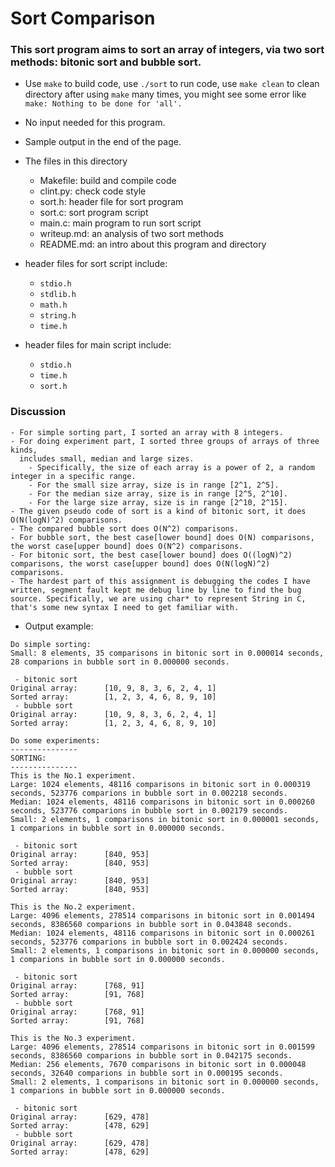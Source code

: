 # Sort Comparison

### This sort program aims to sort an array of integers, via two sort methods: bitonic sort and bubble sort.

- Use `make` to build code, use `./sort` to run code, use `make clean` to clean directory after using `make` many times, you might see some error like `make: Nothing to be done for 'all'.`

- No input needed for this program.

- Sample output in the end of the page.

- The files in this directory
	- Makefile: build and compile code
	- clint.py: check code style
	- sort.h: header file for sort program
	- sort.c: sort program script
	- main.c: main program to run sort script
	- writeup.md: an analysis of two sort methods
	- README.md: an intro about this program and directory

- header files for sort script include:
	- `stdio.h`
	- `stdlib.h`
	- `math.h`
	- `string.h`
	- `time.h`

- header files for main script include:
	- `stdio.h`
	- `time.h`
	- `sort.h`

### Discussion
	- For simple sorting part, I sorted an array with 8 integers.
	- For doing experiment part, I sorted three groups of arrays of three kinds,
	  includes small, median and large sizes.
		- Specifically, the size of each array is a power of 2, a random integer in a specific range.
		- For the small size array, size is in range [2^1, 2^5].
		- For the median size array, size is in range [2^5, 2^10].
		- For the large size array, size is in range [2^10, 2^15].
	- The given pseudo code of sort is a kind of bitonic sort, it does O(N(logN)^2) comparisons.
	- The compared bubble sort does O(N^2) comparisons.
	- For bubble sort, the best case[lower bound] does O(N) comparisons, the worst case[upper bound] does O(N^2) comparisons.
	- For bitonic sort, the best case[lower bound] does O((logN)^2) comparisons, the worst case[upper bound] does O(N(logN)^2) comparisons.
	- The hardest part of this assignment is debugging the codes I have written, segment fault kept me debug line by line to find the bug source. Specifically, we are using char* to represent String in C, that's some new syntax I need to get familiar with.


- Output example:

```
Do simple sorting:
Small: 8 elements, 35 comparisons in bitonic sort in 0.000014 seconds, 28 comparions in bubble sort in 0.000000 seconds.

 - bitonic sort
Original array:      [10, 9, 8, 3, 6, 2, 4, 1]
Sorted array:        [1, 2, 3, 4, 6, 8, 9, 10]
 - bubble sort
Original array:      [10, 9, 8, 3, 6, 2, 4, 1]
Sorted array:        [1, 2, 3, 4, 6, 8, 9, 10]

Do some experiments:
---------------
SORTING:
---------------
This is the No.1 experiment.
Large: 1024 elements, 48116 comparisons in bitonic sort in 0.000319 seconds, 523776 comparions in bubble sort in 0.002218 seconds.
Median: 1024 elements, 48116 comparisons in bitonic sort in 0.000260 seconds, 523776 comparions in bubble sort in 0.002179 seconds.
Small: 2 elements, 1 comparisons in bitonic sort in 0.000001 seconds, 1 comparions in bubble sort in 0.000000 seconds.

 - bitonic sort
Original array:      [840, 953]
Sorted array:        [840, 953]
 - bubble sort
Original array:      [840, 953]
Sorted array:        [840, 953]

This is the No.2 experiment.
Large: 4096 elements, 278514 comparisons in bitonic sort in 0.001494 seconds, 8386560 comparions in bubble sort in 0.043848 seconds.
Median: 1024 elements, 48116 comparisons in bitonic sort in 0.000261 seconds, 523776 comparions in bubble sort in 0.002424 seconds.
Small: 2 elements, 1 comparisons in bitonic sort in 0.000000 seconds, 1 comparions in bubble sort in 0.000000 seconds.

 - bitonic sort
Original array:      [768, 91]
Sorted array:        [91, 768]
 - bubble sort
Original array:      [768, 91]
Sorted array:        [91, 768]

This is the No.3 experiment.
Large: 4096 elements, 278514 comparisons in bitonic sort in 0.001599 seconds, 8386560 comparions in bubble sort in 0.042175 seconds.
Median: 256 elements, 7670 comparisons in bitonic sort in 0.000048 seconds, 32640 comparions in bubble sort in 0.000195 seconds.
Small: 2 elements, 1 comparisons in bitonic sort in 0.000000 seconds, 1 comparions in bubble sort in 0.000000 seconds.

 - bitonic sort
Original array:      [629, 478]
Sorted array:        [478, 629]
 - bubble sort
Original array:      [629, 478]
Sorted array:        [478, 629]
```

